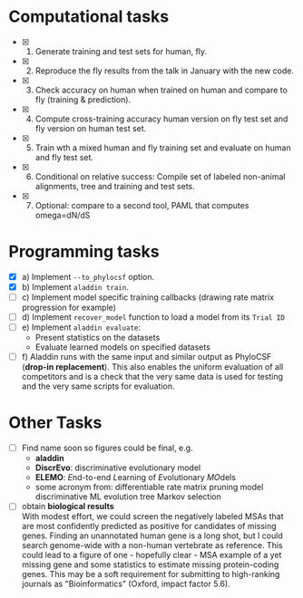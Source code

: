 # Computational tasks
 - [x] 1) Generate training and test sets for human, fly.
 - [x] 2) Reproduce the fly results from the talk in January with the new code.
 - [x] 3) Check accuracy on human when trained on human and compare to fly (training & prediction).
 - [x] 4) Compute cross-training accuracy human version on fly test set and fly version on human test set.  
 - [x] 5) Train wth a mixed human and fly training set and evaluate on human and fly test set.
 - [x] 6) Conditional on relative success: Compile set of labeled non-animal alignments, tree and training and test sets.
 - [x] 7) Optional: compare to a second tool, PAML that computes omega=dN/dS
  
# Programming tasks
  - [x] a) Implement ```--to_phylocsf``` option.
  - [x] b) Implement `aladdin train`.
  - [ ] c) Implement model specific training callbacks (drawing rate matrix progression for example)
  - [ ] d) Implement `recover_model` function to load a model from its `Trial ID`
  - [ ] e) Implement `aladdin evaluate`:
    - Present statistics on the datasets
    - Evaluate learned models on specified datasets
  - [ ] f) Aladdin runs with the same input and similar output as PhyloCSF (**drop-in replacement**).
        This also enables the uniform evaluation of all competitors and is a check that the very same
        data is used for testing and the very same scripts for evaluation.

# Other Tasks
  - [ ] Find name soon so figures could be final, e.g.
     - **aladdin**
     - **DiscrEvo**: discriminative evolutionary model
     - **ELEMO**: *E*nd-to-end *L*earning of *E*volutionary *MO*dels 
     - some acronym from: differentiable rate matrix pruning model discriminative ML evolution tree Markov selection
  - [ ] obtain **biological results**  
        With modest effort, we could screen the negatively labeled MSAs that are most confidently predicted as positive for candidates of missing genes.
        Finding an unannotated human gene is a long shot, but I could search genome-wide with a non-human vertebrate as reference.
        This could lead to a figure of one - hopefully clear - MSA example of a yet missing gene and some statistics to estimate missing protein-coding genes.
        This may be a soft requirement for submitting to high-ranking journals as "Bioinformatics" (Oxford, impact factor 5.6).

